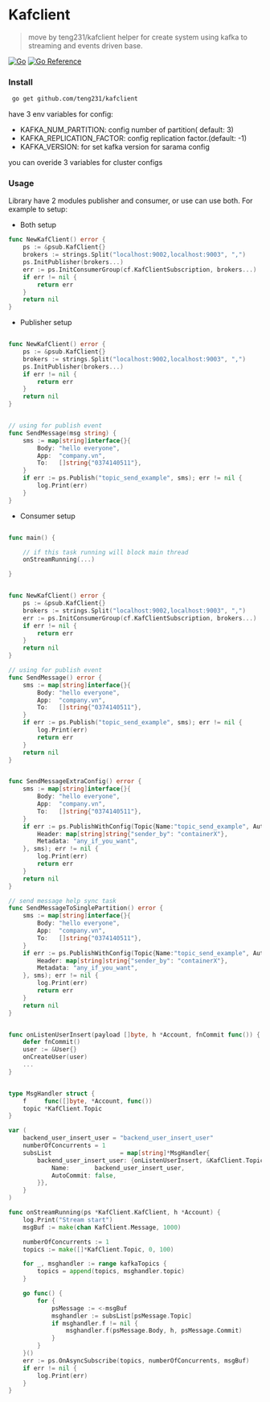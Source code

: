 # Kafclient
> move by teng231/kafclient
helper for create system using kafka to streaming and events driven base.

[![Go](https://github.com/teng231/kafclient/actions/workflows/go.yml/badge.svg?branch=master)](https://github.com/teng231/kafclient/actions/workflows/go.yml)
[![Go Reference](https://pkg.go.dev/badge/github.com/princjef/gomarkdoc.svg)](https://pkg.go.dev/github.com/teng231/kafclient)

### Install

``` bash
 go get github.com/teng231/kafclient
```
have 3 env variables for config:
* KAFKA_NUM_PARTITION: config number of partition( default: 3)
* KAFKA_REPLICATION_FACTOR: config replication factor.(default:  -1)
* KAFKA_VERSION: for set kafka version for sarama config

you can overide 3 variables for cluster configs

### Usage

Library have 2 modules publisher and consumer, or use can use both.
For example to setup:

* Both setup

``` go
func NewKafClient() error {
	ps := &psub.KafClient{}
	brokers := strings.Split("localhost:9002,localhost:9003", ",")
	ps.InitPublisher(brokers...)
	err := ps.InitConsumerGroup(cf.KafClientSubscription, brokers...)
	if err != nil {
		return err
	}
	return nil
}

```


* Publisher setup


``` go

func NewKafClient() error {
	ps := &psub.KafClient{}
	brokers := strings.Split("localhost:9002,localhost:9003", ",")
	ps.InitPublisher(brokers...)
	if err != nil {
		return err
	}
	return nil
}


// using for publish event
func SendMessage(msg string) {
    sms := map[string]interface{}{
		Body: "hello everyone",
        App:  "company.vn",
		To:   []string{"0374140511"},
	}
    if err := ps.Publish("topic_send_example", sms); err != nil {
		log.Print(err)
	}
}


```


* Consumer setup
``` go

func main() {

    // if this task running will block main thread
    onStreamRunning(...)

}


func NewKafClient() error {
	ps := &psub.KafClient{}
	brokers := strings.Split("localhost:9002,localhost:9003", ",")
	err := ps.InitConsumerGroup(cf.KafClientSubscription, brokers...)
	if err != nil {
		return err
	}
	return nil
}

// using for publish event
func SendMessage() error {
    sms := map[string]interface{}{
		Body: "hello everyone",
        App:  "company.vn",
		To:   []string{"0374140511"},
	}
    if err := ps.Publish("topic_send_example", sms); err != nil {
		log.Print(err)
        return err
	}
    return nil
}


func SendMessageExtraConfig() error {
    sms := map[string]interface{}{
		Body: "hello everyone",
        App:  "company.vn",
		To:   []string{"0374140511"},
	}
    if err := ps.PublishWithConfig(Topic{Name:"topic_send_example", AutoCommit: false}, &SenderConfig{
		Header: map[string]string{"sender_by": "containerX"},
		Metadata: "any_if_you_want",
	}, sms); err != nil {
		log.Print(err)
        return err
	}
    return nil
}

// send message help sync task
func SendMessageToSinglePartition() error {
    sms := map[string]interface{}{
		Body: "hello everyone",
        App:  "company.vn",
		To:   []string{"0374140511"},
	}
    if err := ps.PublishWithConfig(Topic{Name:"topic_send_example", AutoCommit: false, Partition: ToPInt32(1)}, &SenderConfig{
		Header: map[string]string{"sender_by": "containerX"},
		Metadata: "any_if_you_want",
	}, sms); err != nil {
		log.Print(err)
        return err
	}
    return nil
}


func onListenUserInsert(payload []byte, h *Account, fnCommit func()) {
	defer fnCommit()
	user := &User{}
    onCreateUser(user)
    ...
}


type MsgHandler struct {
	f     func([]byte, *Account, func())
	topic *KafClient.Topic
}

var (
	backend_user_insert_user = "backend_user_insert_user"
    numberOfConcurrents = 1
	subsList                   = map[string]*MsgHandler{
		backend_user_insert_user: {onListenUserInsert, &KafClient.Topic{
			Name:       backend_user_insert_user,
			AutoCommit: false,
		}},
	}
)

func onStreamRunning(ps *KafClient.KafClient, h *Account) {
	log.Print("Stream start")
	msgBuf := make(chan KafClient.Message, 1000)

	numberOfConcurrents := 1
	topics := make([]*KafClient.Topic, 0, 100)

	for _, msghandler := range kafkaTopics {
		topics = append(topics, msghandler.topic)
	}

	go func() {
		for {
			psMessage := <-msgBuf
			msghandler := subsList[psMessage.Topic]
			if msghandler.f != nil {
				msghandler.f(psMessage.Body, h, psMessage.Commit)
			}
		}
	}()
	err := ps.OnAsyncSubscribe(topics, numberOfConcurrents, msgBuf)
	if err != nil {
		log.Print(err)
	}
}
```
